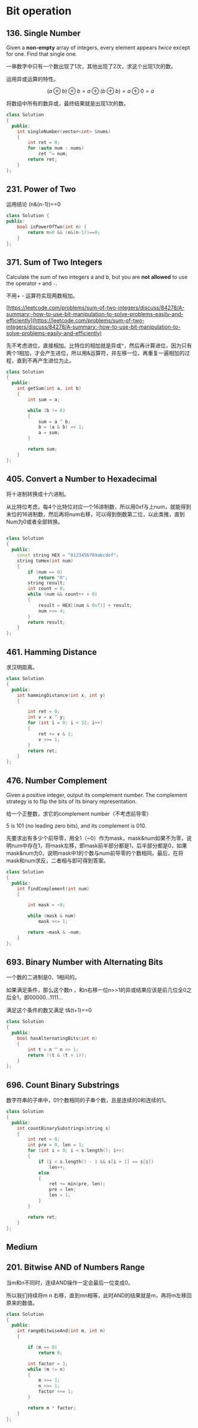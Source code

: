 # Bit operation

##  136. Single Number

 Given a **non-empty** array of integers, every element appears _twice_ except for one. Find that single one.

一串数字中只有一个数出现了1次，其他出现了2次，求这个出现1次的数。

运用异或运算的特性。

$$
(a⊕b)⊕b = a⊕(b⊕b) = a⊕0 = a
$$

将数组中所有的数异或，最终结果就是出现1次的数。

```cpp
class Solution
{
  public:
	int singleNumber(vector<int> &nums)
	{
		int ret = 0;
		for (auto num : nums)
			ret ^= num;
		return ret;
	}
};
```

##  231. Power of Two

运用结论 \(n&\(n-1\)\)==0

```cpp
class Solution {
public:
    bool isPowerOfTwo(int n) {
        return n>0 && (n&(n-1))==0;
    }
};
```

##  371. Sum of Two Integers

 Calculate the sum of two integers a and b, but you are **not allowed** to use the operator `+` and `-`.

不用+ - 运算符实现两数相加。

[https://leetcode.com/problems/sum-of-two-integers/discuss/84278/A-summary:-how-to-use-bit-manipulation-to-solve-problems-easily-and-efficiently](https://leetcode.com/problems/sum-of-two-integers/discuss/84278/A-summary:-how-to-use-bit-manipulation-to-solve-problems-easily-and-efficiently)

先不考虑进位，直接相加。比特位的相加就是异或^，然后再计算进位，因为只有两个1相加，才会产生进位，所以用&运算符，并左移一位，再重复一遍相加的过程，直到不再产生进位为止。

```cpp
class Solution
{
  public:
	int getSum(int a, int b)
	{
		int sum = a;

		while (b != 0)
		{
			sum = a ^ b;	  
			b = (a & b) << 1; 
			a = sum;		 
		}

		return sum;
	}
};
```

##  405. Convert a Number to Hexadecimal

将十进制转换成十六进制。

从比特位考虑，每4个比特位对应一个16进制数，所以用0xf与上num，就能得到末位的16进制数，然后再将num右移，可以得到倒数第二位，以此类推，直到Num为0或者全部转换。

```cpp

class Solution
{
  public:
	const string HEX = "0123456789abcdef";
	string toHex(int num)
	{
		if (num == 0)
			return "0";
		string result;
		int count = 0;
		while (num && count++ < 8)
		{
			result = HEX[(num & 0xf)] + result;
			num >>= 4;
		}
		return result;
	}
};
```

##  461. Hamming Distance

求汉明距离。

```cpp
class Solution
{
  public:
	int hammingDistance(int x, int y)
	{

		int ret = 0;
		int v = x ^ y;
		for (int i = 0; i < 32; i++)
		{
			ret += v & 1;
			v >>= 1;
		}
		return ret;
	}
};
```

##  476. Number Complement

 Given a positive integer, output its complement number. The complement strategy is to flip the bits of its binary representation.

给一个正整数，求它的complement number（不考虑前导零）

 5 is 101 \(no leading zero bits\), and its complement is 010. 

先要求出有多少个前导零，用全1（~0）作为mask，mask&num如果不为零，说明num中存在1，将mask左移，即mask前半部分都是1，后半部分都是0，如果mask&num为0，说明mask中1的个数与num前导零的个数相同。最后，在将mask和num求反，二者相与即可得到答案。

```cpp
class Solution
{
  public:
	int findComplement(int num)
	{

		int mask = ~0;

		while (mask & num)
			mask <<= 1;

		return ~mask & ~num;
	}
};
```

##  693. Binary Number with Alternating Bits

一个数的二进制是0、1相间的。

如果满足条件，那么这个数n ，和n右移一位n&gt;&gt;1的异或结果应该是前几位全0之后全1，即00000...1111...

满足这个条件的数又满足 t&\(t+1\)==0

```cpp
class Solution
{
  public:
	bool hasAlternatingBits(int n)
	{
		int t = n ^ n >> 1;
		return !(t & (t + 1));
	}
};
```

## 696. Count Binary Substrings

数字符串的子串中，01个数相同的子串个数，且是连续的0和连续的1。

```cpp
class Solution
{
  public:
	int countBinarySubstrings(string s)
	{
		int ret = 0;
		int pre = 0, len = 1;
		for (int i = 0; i < s.length(); i++)
		{
			if (i < s.length() - 1 && s[i + 1] == s[i])
				len++;
			else
			{
				ret += min(pre, len);
				pre = len;
				len = 1;
			}
		}

		return ret;
	}
};
```

## Medium

##  201. Bitwise AND of Numbers Range

当m和n不同时，连续AND操作一定会最后一位变成0。

所以我们持续将m n 右移，直到mn相等，此时AND的结果就是m，再将m左移回原来的数值。

```cpp
class Solution
{
  public:
    int rangeBitwiseAnd(int m, int n)
    {

        if (m == 0)
            return 0;

        int factor = 1;
        while (m != n)
        {
            m >>= 1;
            n >>= 1;
            factor <<= 1;
        }

        return m * factor;
    }
};
```

